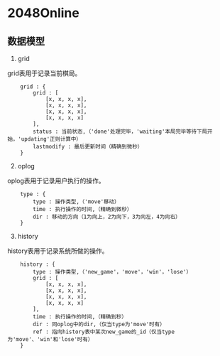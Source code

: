 # 2048Online

## 数据模型

1. grid

  grid表用于记录当前棋局。

        grid : {
            grid : [
                [x, x, x, x],
                [x, x, x, x],
                [x, x, x, x],
                [x, x, x, x]
            ],
            status : 当前状态,（'done'处理完毕，'waiting'本局完毕等待下局开始，'updating'正则计算中）
            lastmodify : 最后更新时间（精确到微秒）
        }

2. oplog

  oplog表用于记录用户执行的操作。

        type : {
            type : 操作类型,（'move'移动）
            time : 执行操作的时间,（精确到微秒）
            dir : 移动的方向（1为向上，2为向下，3为向左，4为向右）
        }

3. history

  history表用于记录系统所做的操作。

        history : {
            type : 操作类型,（'new_game'，'move'，'win'，'lose'）
            grid : [
                [x, x, x, x],
                [x, x, x, x],
                [x, x, x, x],
                [x, x, x, x]
            ],
            time : 执行操作的时间,（精确到秒）
            dir : 同oplog中的dir,（仅当type为'move'时有）
            ref : 指向history表中某次new_game的_id（仅当type为'move'、'win'和'lose'时有）
        }

